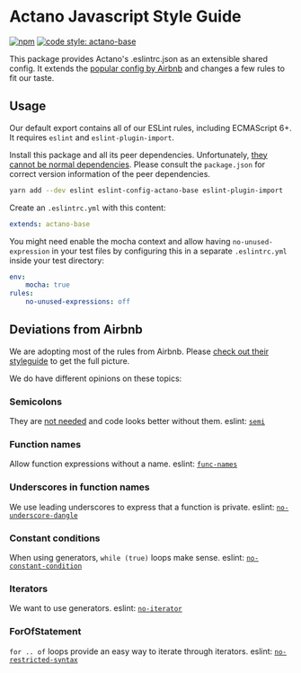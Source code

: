 # Actano Javascript Style Guide

[![npm](https://img.shields.io/npm/v/eslint-config-actano-base.svg)](https://www.npmjs.com/package/eslint-config-actano-base)
[![code style: actano-base](https://img.shields.io/badge/code%20style-actano--base-blue.svg)](https://www.npmjs.com/package/eslint-config-actano-base)

This package provides Actano's .eslintrc.json as an extensible shared config. It extends the [popular config by Airbnb](https://github.com/airbnb/javascript) and changes a few rules to fit our taste.

## Usage

Our default export contains all of our ESLint rules, including ECMAScript 6+. It requires `eslint` and `eslint-plugin-import`.

Install this package and all its peer dependencies. Unfortunately, [they cannot be normal dependencies](https://github.com/eslint/eslint/issues/2518). Please consult the `package.json` for correct version information of the peer dependencies.

```bash
yarn add --dev eslint eslint-config-actano-base eslint-plugin-import
```

Create an `.eslintrc.yml` with this content:

```yml
extends: actano-base
```

You might need enable the mocha context and allow having `no-unused-expression` in your test files by configuring this in a separate `.eslintrc.yml` inside your test directory:

```yml
env:
    mocha: true
rules:
    no-unused-expressions: off
```

## Deviations from Airbnb

We are adopting most of the rules from Airbnb. Please [check out their styleguide](https://github.com/airbnb/javascript) to get the full picture.

We do have different opinions on these topics:

### Semicolons

They are [not needed](https://www.youtube.com/watch?v=gsfbh17Ax9I) and code looks better without them. eslint: [`semi`](http://eslint.org/docs/rules/semi)

### Function names

Allow function expressions without a name. eslint: [`func-names`](https://eslint.org/docs/rules/func-names)

### Underscores in function names

We use leading underscores to express that a function is private. eslint: [`no-underscore-dangle`](http://eslint.org/docs/rules/no-underscore-dangle)

### Constant conditions

When using generators, `while (true)` loops make sense. eslint: [`no-constant-condition`](http://eslint.org/docs/rules/no-constant-condition)

### Iterators

We want to use generators. eslint: [`no-iterator`](http://eslint.org/docs/rules/no-iterator)

### ForOfStatement

`for .. of` loops provide an easy way to iterate through iterators. eslint: [`no-restricted-syntax`](http://eslint.org/docs/rules/no-restricted-syntax)
